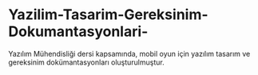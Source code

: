 # Yazilim-Tasarim-Gereksinim-Dokumantasyonlari-
Yazılım Mühendisliği dersi kapsamında, mobil oyun için yazılım tasarım ve gereksinim dokümantasyonları oluşturulmuştur.

